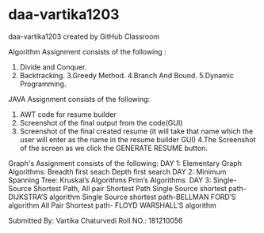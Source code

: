 # daa-vartika1203
daa-vartika1203 created by GitHub Classroom

Algorithm Assignment consists of the following :
1. Divide and Conquer.
2. Backtracking.
3.Greedy Method.
4.Branch And Bound.
5.Dynamic Programming.

JAVA Assignment consists of the following:
1. AWT code for resume builder
2. Screenshot of the final output from the code(GUI)
3. Screenshot of the final created resume (it will take that name which the user will enter as the name in the resume builder GUI)
4.The Screenshot of the screen as we click the GENERATE RESUME button.

Graph's Assignment consists of the following:
DAY 1: Elementary Graph Algorithms:
       Breadth first seach
       Depth first search
DAY 2: Minimum Spanning Tree:
       Kruskal’s Algorithms
       Prim’s Algorithms 
DAY 3: Single-Source Shortest Path, All pair Shortest Path
      Single Source shortest path-DIJKSTRA’S algorithm
      Single Source shortest path-BELLMAN FORD’S algorithm
      All Pair Shortest path- FLOYD WARSHALL'S algorithm
 
Submitted By: Vartika Chaturvedi 
Roll NO.: 181210056

